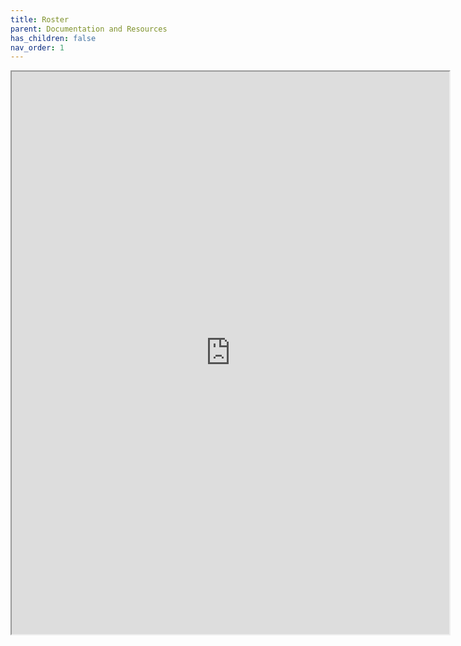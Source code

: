 ```yaml
---
title: Roster
parent: Documentation and Resources
has_children: false
nav_order: 1
---
```


<iframe height="900" width="700" src="https://docs.google.com/spreadsheets/d/e/2PACX-1vTBSUZce6ukTPQ3GNbdQw-_oXacOrVwCYbJvrBkckjyLW53WYtNS1FuM5Sq4qK20dEc9MF0n8ndF7kN/pubhtml?widget=true&amp;headers=false"></iframe>